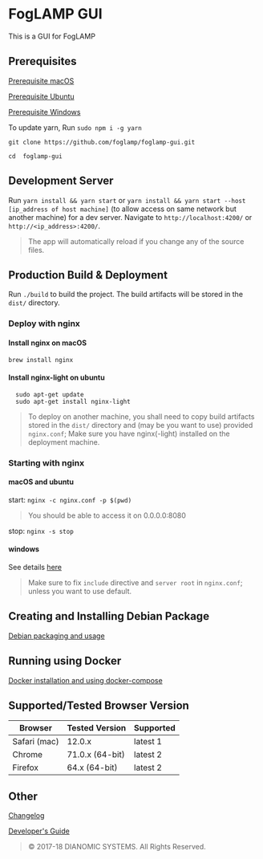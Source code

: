 # FogLAMP GUI
This is a GUI for FogLAMP

## Prerequisites

[Prerequisite macOS](prerequisite-macos.md)

[Prerequisite Ubuntu](prerequisite-ubuntu.md)

[Prerequisite Windows](prerequisite-windows.md)

To update yarn, Run `sudo npm i -g yarn`

`git clone https://github.com/foglamp/foglamp-gui.git`

`cd  foglamp-gui`

## Development Server

Run `yarn install && yarn start` or `yarn install && yarn start --host [ip_address of host machine]` (to allow access on same network but another machine) for a dev server. Navigate to `http://localhost:4200/` or `http://<ip_address>:4200/`. 

> The app will automatically reload if you change any of the source files.

## Production Build & Deployment

Run `./build` to build the project. The build artifacts will be stored in the `dist/` directory.

### Deploy with nginx

#### Install nginx on macOS
```
brew install nginx 
```

#### Install nginx-light on ubuntu
```
  sudo apt-get update
  sudo apt-get install nginx-light
``` 

> To deploy on another machine, you shall need to copy build artifacts stored in the `dist/` directory and (may be you want to use) provided `nginx.conf`; Make sure you have nginx(-light) installed on the deployment machine.

### Starting with nginx

#### macOS and ubuntu

start: `nginx -c nginx.conf -p $(pwd)`

> You should be able to access it on 0.0.0.0:8080

stop: `nginx -s stop`

#### windows

See details [here](windows-nginx-deployment-guide.md)

> Make sure to fix `include` directive and `server root` in `nginx.conf`; unless you want to use default.

## Creating and Installing Debian Package
[Debian packaging and usage](debian-readme.md)

## Running using Docker 
[Docker installation and using docker-compose](docker-readme.md)

## Supported/Tested Browser Version
Browser | Tested Version | Supported
--------|-------- |-------
Safari (mac)  | 12.0.x   | latest 1
Chrome  |71.0.x (64-bit) | latest 2 
Firefox |64.x (64-bit) | latest 2


## Other 
[Changelog](changelog.md)

[Developer's Guide](developers-guide.md)


> &copy; 2017-18 DIANOMIC SYSTEMS. All Rights Reserved.
